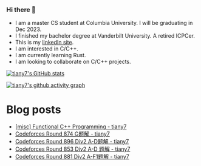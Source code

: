 ### Hi there 👋
- I am a master CS student at Columbia University. I will be graduating in Dec 2023.
- I finished my bachelor degree at Vanderbilt University. A retired ICPCer.
- This is my [linkedIn site](https://www.linkedin.com/in/yuanhan-tian-02729117a/).
- I am interested in C/C++.
- I am currently learning Rust.
- I am looking to collaborate on C/C++ projects.

[![tiany7's GitHub stats](https://github-readme-stats.vercel.app/api?username=tiany7)](https://github.com/anuraghazra/github-readme-stats)

[![tiany7's github activity graph](https://github-readme-activity-graph.cyclic.app/graph?username=tiany7&theme=dracula&bg_color=FFFFFF&color=000000&line=87CEEB)](https://github.com/ashutosh00710/github-readme-activity-graph)

# Blog posts
<!-- BLOG-POST-LIST:START -->
- [[misc] Functional C++ Programming - tiany7](https://www.cnblogs.com/tiany7/p/17694970.html)
- [Codeforces Round 874 G题解 - tiany7](https://www.cnblogs.com/tiany7/p/17625208.html)
- [Codeforces Round 896 Div2 A-D题解 - tiany7](https://www.cnblogs.com/tiany7/p/17558353.html)
- [Codeforces Round 853 Div2 A-D 题解 - tiany7](https://www.cnblogs.com/tiany7/p/17539145.html)
- [Codeforces Round 881 Div2 A-F1题解 - tiany7](https://www.cnblogs.com/tiany7/p/17521038.html)
<!-- BLOG-POST-LIST:END -->

